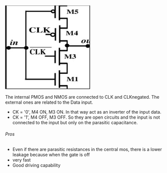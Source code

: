 ![](../media/Pasted%20image%2020230529124052.png)


The internal PMOS and NMOS are connected to CLK and CLKnegated.
The external ones are related to the Data input.

- CK = '0', M4 ON, M3 ON. In that way act as an inverter of the input data.
- CK = '1', M4 OFF, M3 OFF. So they are open circuits and the input is not connected to the input but only on the parasitic capacitance.

###### Pros
- Even if there are parasitic resistances in the central mos, there is a lower leakage because when the gate is off
- very fast
- Good driving capability